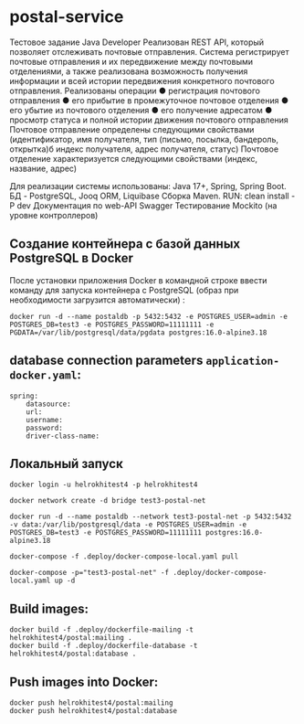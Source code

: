# postal-service
Тестовое задание Java Developer
Pеализован REST API, который позволяет отслеживать почтовые отправления.
Система регистрирует почтовые отправления и их передвижение
между почтовыми отделениями, а также реализована возможность получения информации и
всей истории передвижения конкретного почтового отправления.
Реализованы операции
● регистрация почтового отправления
● его прибытие в промежуточное почтовое отделения
● его убытие из почтового отделения
● его получение адресатом
● просмотр статуса и полной истории движения почтового отправления
Почтовое отправление определены следующими свойствами (идентификатор, имя получателя, тип (письмо, посылка, бандероль, открытка)б
индекс получателя, адрес получателя, статус)
Почтовое отделение характеризуется следующими свойствами (индекс, название, адрес)

Для реализации системы использованы: Java 17+, Spring, Spring Boot.
БД - PostgreSQL, Jooq ORM, Liquibase
Сборка Maven. RUN: clean install -P dev
Документация по web-API Swagger
Тестирование Mockito (на уровне контроллеров)

## Создание контейнера с базой данных PostgreSQL в Docker
После установки приложения Docker в командной строке ввести команду для запуска контейнера с PostgreSQL (образ при необходимости загрузится автоматически) :
    
    docker run -d --name postaldb -p 5432:5432 -e POSTGRES_USER=admin -e POSTGRES_DB=test3 -e POSTGRES_PASSWORD=11111111 -e PGDATA=/var/lib/postgresql/data/pgdata postgres:16.0-alpine3.18

## database connection parameters `application-docker.yaml`:
    spring:
        datasource:
        url:
        username:
        password:
        driver-class-name:

## Локальный запуск
    docker login -u helrokhitest4 -p helrokhitest4

    docker network create -d bridge test3-postal-net

    docker run -d --name postaldb --network test3-postal-net -p 5432:5432 -v data:/var/lib/postgresql/data -e POSTGRES_USER=admin -e POSTGRES_DB=test3 -e POSTGRES_PASSWORD=11111111 postgres:16.0-alpine3.18

    docker-compose -f .deploy/docker-compose-local.yaml pull

    docker-compose -p="test3-postal-net" -f .deploy/docker-compose-local.yaml up -d

## Build images:
    docker build -f .deploy/dockerfile-mailing -t helrokhitest4/postal:mailing .
    docker build -f .deploy/dockerfile-database -t helrokhitest4/postal:database .

## Push images into Docker:
    docker push helrokhitest4/postal:mailing
    docker push helrokhitest4/postal:database
